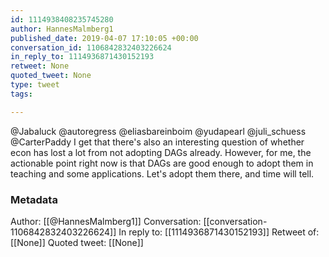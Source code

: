 ```yaml
---
id: 1114938408235745280
author: HannesMalmberg1
published_date: 2019-04-07 17:10:05 +00:00
conversation_id: 1106842832403226624
in_reply_to: 1114936871430152193
retweet: None
quoted_tweet: None
type: tweet
tags:

---
```


@Jabaluck @autoregress @eliasbareinboim @yudapearl @juli_schuess @CarterPaddy I get that there's also an interesting question of whether econ has lost a lot from not adopting DAGs already. However, for me, the actionable point right now is that DAGs are good enough to adopt them in teaching and some applications. Let's adopt them there, and time will tell.

### Metadata

Author: [[@HannesMalmberg1]]
Conversation: [[conversation-1106842832403226624]]
In reply to: [[1114936871430152193]]
Retweet of: [[None]]
Quoted tweet: [[None]]
